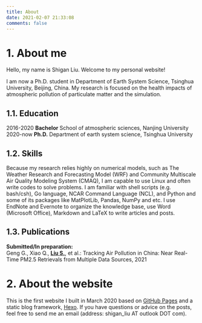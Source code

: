```yaml
---
title: About
date: 2021-02-07 21:33:08
comments: false
---
```


# 1. About me
Hello, my name is Shigan Liu. Welcome to my personal website!

I am now a Ph.D. student in Department of Earth System Science, Tsinghua University, Beijing, China. My research is focused on the health impacts of atmospheric pollution of particulate matter and the simulation.

## 1.1. Education
2016-2020 **Bachelor** School of atmospheric sciences, Nanjing University           
2020-now **Ph.D.** Department of earth system science, Tsinghua University

## 1.2. Skills
Because my research relies highly on numerical models, such as The Weather Research and Forecasting Model (WRF) and Community Multiscale Air Quality Modeling System (CMAQ), I am capable to use Linux and often write codes to solve problems. I am familiar with shell scripts (e.g. bash/csh), Go language, NCAR Command Language (NCL), and Python and some of its packages like MatPlotLib, Pandas, NumPy and etc. I use EndNote and Evernote to organize the knowledge base, use Word (Microsoft Office), Markdown and LaTeX to write articles and posts.

## 1.3. Publications
**Submitted/In preparation:**       
Geng G., Xiao Q., <u>**Liu S.**</u>, et al.: Tracking Air Pollution in China: Near Real-Time PM2.5 Retrievals from Multiple Data Sources, 2021

# 2. About the website
This is the first website I built in March 2020 based on [GitHub Pages](https://pages.github.com/) and a static blog framework, [Hexo](https://hexo.io/). If you have questions or advice on the posts, feel free to send me an email (address: shigan_liu AT outlook DOT com).
